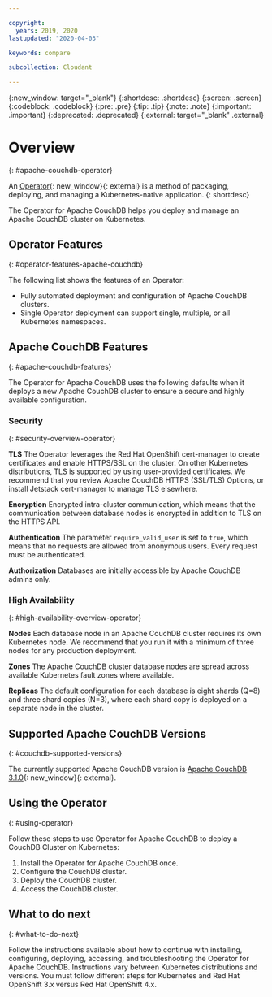 ```yaml
---

copyright:
  years: 2019, 2020
lastupdated: "2020-04-03"

keywords: compare

subcollection: Cloudant

---
```


{:new_window: target="_blank"}
{:shortdesc: .shortdesc}
{:screen: .screen}
{:codeblock: .codeblock}
{:pre: .pre}
{:tip: .tip}
{:note: .note}
{:important: .important}
{:deprecated: .deprecated}
{:external: target="_blank" .external}

<!-- Acrolinx: 2020-02-11 -->

# Overview
{: #apache-couchdb-operator}

An [Operator](https://kubernetes.io/docs/concepts/extend-kubernetes/operator/){: new_window}{: external} is a method of packaging, deploying, and managing a Kubernetes-native application. 
{: shortdesc}

The Operator for Apache CouchDB helps you deploy and manage an Apache CouchDB cluster on Kubernetes. 

## Operator Features
{: #operator-features-apache-couchdb}

The following list shows the features of an Operator: 

- Fully automated deployment and configuration of Apache CouchDB clusters.
- Single Operator deployment can support single, multiple, or all Kubernetes namespaces.

## Apache CouchDB Features
{: #apache-couchdb-features}

The Operator for Apache CouchDB uses the following defaults when it deploys a new Apache CouchDB cluster to ensure a secure and highly available configuration.

### Security
{: #security-overview-operator}

**TLS** The Operator leverages the Red Hat OpenShift cert-manager to create certificates and enable HTTPS/SSL on the cluster. On other Kubernetes distributions, TLS is supported by using user-provided certificates. We recommend that you review Apache CouchDB HTTPS (SSL/TLS) Options, or install Jetstack cert-manager to manage TLS elsewhere.

**Encryption**
Encrypted intra-cluster communication, which means that the communication between database nodes is encrypted in addition to TLS on the HTTPS API.

**Authentication**
The parameter `require_valid_user` is set to `true`, which means that no requests are allowed from anonymous users. Every request must be authenticated.

**Authorization**
Databases are initially accessible by Apache CouchDB admins only.

### High Availability
{: #high-availability-overview-operator}

**Nodes**
Each database node in an Apache CouchDB cluster requires its own Kubernetes node. We recommend that you run it with a minimum of three nodes for any production deployment.

**Zones**
The Apache CouchDB cluster database nodes are spread across available Kubernetes fault zones where available.

**Replicas**
The default configuration for each database is eight shards (Q=8) and three shard copies (N=3), where each shard copy is deployed on a separate node in the cluster.

## Supported Apache CouchDB Versions
{: #couchdb-supported-versions}

The currently supported Apache CouchDB version is [Apache CouchDB 3.1.0](https://docs.couchdb.org/en/3.1.0/){: new_window}{: external}.
 
## Using the Operator
{: #using-operator}

Follow these steps to use Operator for Apache CouchDB to deploy a CouchDB Cluster on Kubernetes:

1. Install the Operator for Apache CouchDB once.
2. Configure the CouchDB cluster.
3. Deploy the CouchDB cluster.
4. Access the CouchDB cluster.

## What to do next
{: #what-to-do-next}

Follow the instructions available about how to continue with installing, configuring, deploying, accessing, and troubleshooting the Operator for Apache CouchDB. Instructions vary between Kubernetes distributions and versions. You must follow different steps for Kubernetes and Red Hat OpenShift 3.x versus Red Hat OpenShift 4.x.
